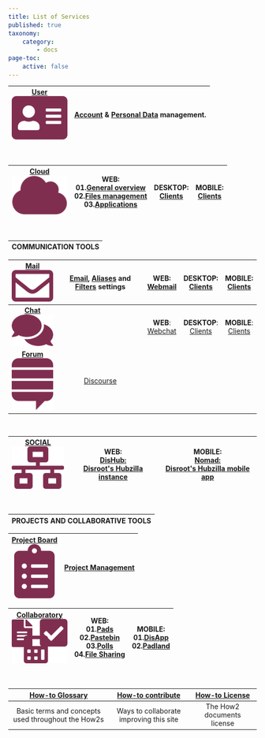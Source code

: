 ```yaml
---
title: List of Services
published: true
taxonomy:
    category:
        - docs
page-toc:
    active: false
---
```


|[**User**<br>![](icons/user.png)](/user/)|[Account](/user/account_password/) & [Personal Data](/user/gdpr/) management.|
|:--:|--|
<br>

|[**Cloud**<br>![](icons/cloud.png)](/cloud/)|**WEB**:<br>01.[General overview](/cloud/introduction/)<br>02.[Files management](/cloud/files_management)<br>03.[Applications](/cloud/apps/)|**DESKTOP**:<br>[Clients](/cloud/clients/desktop)|**MOBILE**:<br>[Clients](/cloud/clients/mobile)|
|:--:|--|:--:|:--:|
<br>

|**COMMUNICATION TOOLS**|
|:--:|

|[**Mail**<br>![](icons/email.png)](/communication/email/)|[Email](/communication/email/clients), [Aliases](/communication/email/alias) and [Filters](/communication/email/filters) settings|**WEB**:<br>[Webmail](/communication/email/webmail)<br>|**DESKTOP**:<br>[Clients](/communication/email/clients/desktop)|**MOBILE**:<br>[Clients](/communication/email/clients/mobile)|
|:--:|--|:--:|:--:|:--:|
|[**Chat**<br>![](icons/chat.png)](/communication/chat/)||**WEB**:<br>[Webchat](/communication/chat/webchat)|**DESKTOP**:<br>[Clients](/communication/chat/desktop)|**MOBILE**:<br>[Clients](/communication/chat/mobile)|
|[**Forum**<br>![](icons/forum.png)](/communication/forum/)|<center>[Discourse](/communication/forum/)</center>|
<br>

|[**SOCIAL**<br>![](icons/social.png)](/social/)|**WEB:**<br>[**DisHub**:<br>Disroot's Hubzilla instance](/social/dishub)|**MOBILE**:<br>[**Nomad**:<br>Disroot's Hubzilla mobile app](/social/nomad)|
|:--:|:--:|:--:|
<br>

|PROJECTS AND COLLABORATIVE TOOLS|
|:--:|

|[**Project Board**<br>![](icons/project.png)](/projects_office/taiga/)|[Project Management](/projects_office/taiga/)|
|:--:|--|

|[**Collaboratory**<br>![](icons/collaborative.png)](/projects_office/)|**WEB**:<br>01.[Pads](/projects_office/pads/)<br>02.[Pastebin](/projects_office/bin)<br>03.[Polls](/projects_office/polls/)<br>04.[File Sharing](/projects_office/lufi/)|**MOBILE**:<br>01.[DisApp](/projects_office/disapp)<br>02.[Padland](/projects_office/padland)|
|:--:|--|:--:|
<br>

|[How-to Glossary](/glossary)|[How-to contribute](/contribute)|[How-to License](/licensing)|
|:--:|:--:|:--:|
|Basic terms and concepts used throughout the How2s|Ways to collaborate improving this site|The How2 documents license|
